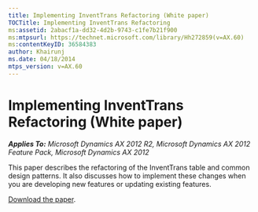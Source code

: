 ```yaml
---
title: Implementing InventTrans Refactoring (White paper)
TOCTitle: Implementing InventTrans Refactoring
ms:assetid: 2abacf1a-dd32-4d2b-9743-c1fe7b21f900
ms:mtpsurl: https://technet.microsoft.com/library/Hh272859(v=AX.60)
ms:contentKeyID: 36584383
author: Khairunj
ms.date: 04/18/2014
mtps_version: v=AX.60
---
```


# Implementing InventTrans Refactoring (White paper) 


_**Applies To:** Microsoft Dynamics AX 2012 R2, Microsoft Dynamics AX 2012 Feature Pack, Microsoft Dynamics AX 2012_

This paper describes the refactoring of the InventTrans table and common design patterns. It also discusses how to implement these changes when you are developing new features or updating existing features.

[Download the paper](https://go.microsoft.com/fwlink/?linkid=213131).

  


